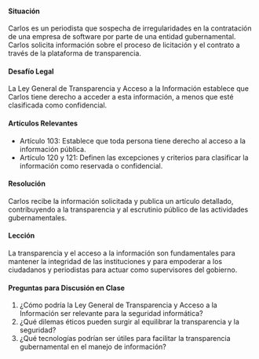 #### Situación
Carlos es un periodista que sospecha de irregularidades en la contratación de una empresa de software por parte de una entidad gubernamental. Carlos solicita información sobre el proceso de licitación y el contrato a través de la plataforma de transparencia.

#### Desafío Legal
La Ley General de Transparencia y Acceso a la Información establece que Carlos tiene derecho a acceder a esta información, a menos que esté clasificada como confidencial.

#### Artículos Relevantes
- Artículo 103: Establece que toda persona tiene derecho al acceso a la información pública.
- Artículo 120 y 121: Definen las excepciones y criterios para clasificar la información como reservada o confidencial.

#### Resolución
Carlos recibe la información solicitada y publica un artículo detallado, contribuyendo a la transparencia y al escrutinio público de las actividades gubernamentales.

#### Lección
La transparencia y el acceso a la información son fundamentales para mantener la integridad de las instituciones y para empoderar a los ciudadanos y periodistas para actuar como supervisores del gobierno.

#### Preguntas para Discusión en Clase
1. ¿Cómo podría la Ley General de Transparencia y Acceso a la Información ser relevante para la seguridad informática?
2. ¿Qué dilemas éticos pueden surgir al equilibrar la transparencia y la seguridad?
3. ¿Qué tecnologías podrían ser útiles para facilitar la transparencia gubernamental en el manejo de información?
